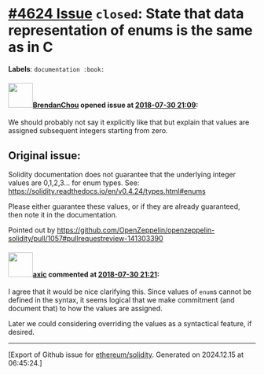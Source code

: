 # [\#4624 Issue](https://github.com/ethereum/solidity/issues/4624) `closed`: State that data representation of enums is the same as in C
**Labels**: `documentation :book:`


#### <img src="https://avatars.githubusercontent.com/u/3680392?u=073a74ded9ddc146b0334f3841f77e277e3bff3d&v=4" width="50">[BrendanChou](https://github.com/BrendanChou) opened issue at [2018-07-30 21:09](https://github.com/ethereum/solidity/issues/4624):

We should probably not say it explicitly like that but explain that values are assigned subsequent integers starting from zero.


Original issue:
----
Solidity documentation does not guarantee that the underlying integer values are 0,1,2,3... for enum types. See: https://solidity.readthedocs.io/en/v0.4.24/types.html#enums

Please either guarantee these values, or if they are already guaranteed, then note it in the documentation.

Pointed out by https://github.com/OpenZeppelin/openzeppelin-solidity/pull/1057#pullrequestreview-141303390

#### <img src="https://avatars.githubusercontent.com/u/20340?v=4" width="50">[axic](https://github.com/axic) commented at [2018-07-30 21:21](https://github.com/ethereum/solidity/issues/4624#issuecomment-409015166):

I  agree that it would be nice clarifying this. Since values of `enum`s cannot be defined in the syntax, it seems logical that we make commitment (and document that) to how the values are assigned.

Later we could considering overriding the values as a syntactical feature, if desired.


-------------------------------------------------------------------------------



[Export of Github issue for [ethereum/solidity](https://github.com/ethereum/solidity). Generated on 2024.12.15 at 06:45:24.]
